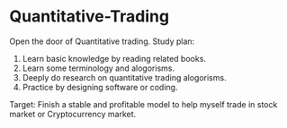 # Quantitative-Trading
Open the door of Quantitative trading.
Study plan:

1. Learn basic knowledge by reading related books.
2. Learn some terminology and alogorisms.
3. Deeply do research on quantitative trading alogorisms.
4. Practice by designing software or coding.

Target:
Finish a stable and profitable model to help myself trade in stock market or Cryptocurrency market.
